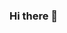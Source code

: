 ### Hi there 👋

<!--
**mido-Jr/mido-Jr** is a ✨ _special_ ✨ repository because its `README.md` (this file) appears on your GitHub profile.

Here are some ideas to get you started:

- 🔭 I’m currently working on ...
- 🌱 I’m currently learning ...
- 👯 I’m looking to collaborate on ...
- 🤔 I’m looking for help with ...
- 💬 Ask me about ...
- 📫 How to reach me: eng.ahmadelnassag@gmail.com
- 😄 Pronouns: ...
- ⚡ Fun fact: ...
-->

